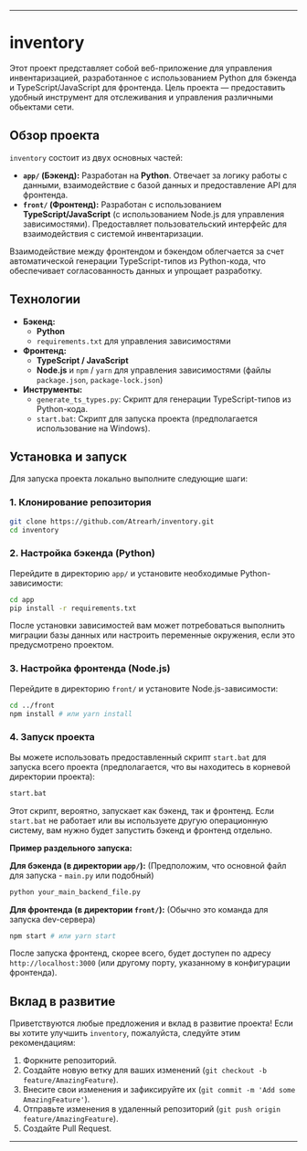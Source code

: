 -----

# inventory

Этот проект представляет собой веб-приложение для управления инвентаризацией, разработанное с использованием Python для бэкенда и TypeScript/JavaScript для фронтенда. Цель проекта — предоставить удобный инструмент для отслеживания и управления различными обьектами сети.

## Обзор проекта

`inventory` состоит из двух основных частей:

  * **`app/` (Бэкенд):** Разработан на **Python**. Отвечает за логику работы с данными, взаимодействие с базой данных и предоставление API для фронтенда.
  * **`front/` (Фронтенд):** Разработан с использованием **TypeScript/JavaScript** (с использованием Node.js для управления зависимостями). Предоставляет пользовательский интерфейс для взаимодействия с системой инвентаризации.

Взаимодействие между фронтендом и бэкендом облегчается за счет автоматической генерации TypeScript-типов из Python-кода, что обеспечивает согласованность данных и упрощает разработку.

## Технологии

  * **Бэкенд:**
      * **Python**
      * `requirements.txt` для управления зависимостями
  * **Фронтенд:**
      * **TypeScript / JavaScript**
      * **Node.js** и `npm` / `yarn` для управления зависимостями (файлы `package.json`, `package-lock.json`)
  * **Инструменты:**
      * `generate_ts_types.py`: Скрипт для генерации TypeScript-типов из Python-кода.
      * `start.bat`: Скрипт для запуска проекта (предполагается использование на Windows).

## Установка и запуск

Для запуска проекта локально выполните следующие шаги:

### 1\. Клонирование репозитория

```bash
git clone https://github.com/Atrearh/inventory.git
cd inventory
```

### 2\. Настройка бэкенда (Python)

Перейдите в директорию `app/` и установите необходимые Python-зависимости:

```bash
cd app
pip install -r requirements.txt
```

После установки зависимостей вам может потребоваться выполнить миграции базы данных или настроить переменные окружения, если это предусмотрено проектом.

### 3\. Настройка фронтенда (Node.js)

Перейдите в директорию `front/` и установите Node.js-зависимости:

```bash
cd ../front
npm install # или yarn install
```

### 4\. Запуск проекта

Вы можете использовать предоставленный скрипт `start.bat` для запуска всего проекта (предполагается, что вы находитесь в корневой директории проекта):

```bash
start.bat
```

Этот скрипт, вероятно, запускает как бэкенд, так и фронтенд. Если `start.bat` не работает или вы используете другую операционную систему, вам нужно будет запустить бэкенд и фронтенд отдельно.

**Пример раздельного запуска:**

**Для бэкенда (в директории `app/`):**
(Предположим, что основной файл для запуска - `main.py` или подобный)

```bash
python your_main_backend_file.py
```

**Для фронтенда (в директории `front/`):**
(Обычно это команда для запуска dev-сервера)

```bash
npm start # или yarn start
```

После запуска фронтенд, скорее всего, будет доступен по адресу `http://localhost:3000` (или другому порту, указанному в конфигурации фронтенда).

## Вклад в развитие

Приветствуются любые предложения и вклад в развитие проекта\! Если вы хотите улучшить `inventory`, пожалуйста, следуйте этим рекомендациям:

1.  Форкните репозиторий.
2.  Создайте новую ветку для ваших изменений (`git checkout -b feature/AmazingFeature`).
3.  Внесите свои изменения и зафиксируйте их (`git commit -m 'Add some AmazingFeature'`).
4.  Отправьте изменения в удаленный репозиторий (`git push origin feature/AmazingFeature`).
5.  Создайте Pull Request.

-----
